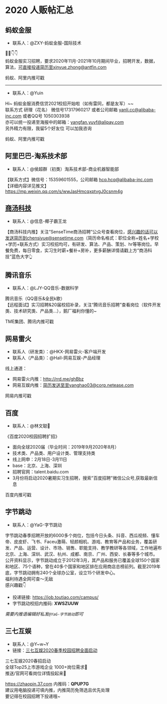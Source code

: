 # 2020 人贩帖汇总

## 蚂蚁金服

* 联系人：@ZXY-蚂蚁金服-国际技术 

📢📢👇👇  
蚂蚁金服实习招聘，要求2020年11月-2021年10月期间毕业，招聘开发，数据，算法，可直接投递简历至xinyue.zhong@antfin.com

蚂蚁、阿里内推可戳

***

* 联系人：@Yuin 

Hi~ 蚂蚁金服消费信贷2021校招开始啦（如有雷同，都是友军）~~  
联系方式 研理（花名） 微信号17317960217 或者公司邮箱 yanli.cc@alibaba-inc.com 或者QQ号 1050303938  
亦可以统一投递至海报中的邮箱：yangfan.yuyf@alipay.com   
另外精力有限，我留5个好友位 可以加我咨询

蚂蚁、阿里内推可戳


## 阿里巴巴-淘系技术部

* 联系人：@侯超群（初类）淘系技术部-商业机器智能部  

【联系方式】微信号：15359601555，公司邮箱 hcq.hcq@alibaba-inc.com  
【详细内容详见推文】https://mp.weixin.qq.com/s/wwJasHmcqxptvgJ0csnm4g  


## [商汤科技](sensetime.md)

* 联系人：@信息-椰子霸王龙 

【商汤科技内推】关注“SenseTime商汤招聘”公众号查看岗位，感兴趣的话可以发送简历到chensiyue@sensetime.com（简历命名格式：职位全称+姓名+学校+学历+联系方式）实习校招均可，有研发、算法、产品、策划、hr等等岗位。早餐免费，每日零食，实习生时薪+餐补+房补，更多薪酬详情请戳上方“商汤科技”蓝色大字👆 


## 腾讯音乐

* 联系人：@LJY-QQ音乐-数据科学

腾讯音乐（QQ音乐&全民k歌）  
【远程面试】实习招聘&20届校招补录，关注“腾讯音乐招聘”查看岗位（软件开发类、技术研究类、产品类…），鹅厂福利你懂的~

TME集团、腾讯内推可戳

## 网易雷火

* 联系人（研发类）：@HKX-网易雷火-客户端开发 
* 联系人（产品类）：@Hall-网易互娱-产品经理 


线上通道：
- 网易雷火内推：http://rrd.me/ghBbz
- 网易互娱内推：简历发送至至yanghao03@corp.netease.com

网易内推可戳

## 百度

* 联系人：@林文聪🐳

《百度2020校园招聘扩招》
* 面向全球2020届（毕业时间：2019年9月2020年8月）
* 技术类、产品类、用户设计类、管理支持类
* 线上网申：2月18日-3月11日
* base：北京、上海、深圳
* 招聘官网：talent.baidu.com 
* 3月份将启动2020暑期实习生招聘，搜索"百度招聘"微信公众号,获取最新信息

百度内推可戳

## 字节跳动

* 联系人：@YaG-字节跳动

字节跳动春季招聘开放的6000多个岗位，包括今日头条、抖音、西瓜视频、懂车帝、皮皮虾、飞书、Faceu激萌、轻颜相机、游戏、教育等产品和业务，覆盖研发、产品、运营、设计、市场、销售、职能支持、教学教研等各领域，工作地遍布北京、上海、深圳、武汉、杭州、成都、南京、广州、西安、长春等多个城市。  
公开资料显示，字节跳动成立于2012年3月，其产品和服务已覆盖全球150个国家和地区、75个语种，曾在40多个国家和地区排在应用商店总榜前列。截至2019年底，字节跳动拥有240个全球办公室，设立15个研发中心。  
福利待遇全网可查～无敌  
感兴趣戳👇  
* 投递链接: https://job.toutiao.com/campus/
* 字节跳动校招内推码: **XWSZUUW**

*需要内推语编辑好私发`@YaG-字节跳动`即可*

## 三七互娱

* 联系人：@Y\~w\~Y
* 链接：[三七互娱2020春季校园招聘全面启动](https://mp.weixin.qq.com/s/lRuXvEsWXvvhTol-A1MUkw)

三七互娱2020春招启动  
全球Top25上市游戏企业 1000+岗位需求👏  
推送/官网可看岗位详情投起来🔎  

https://zhaopin.37.com   内推码：**QPUP7G**  
建议用电脑投递可填内推，内推简历免筛选且优先处理  
要记得在校园招聘下投递哦~  
